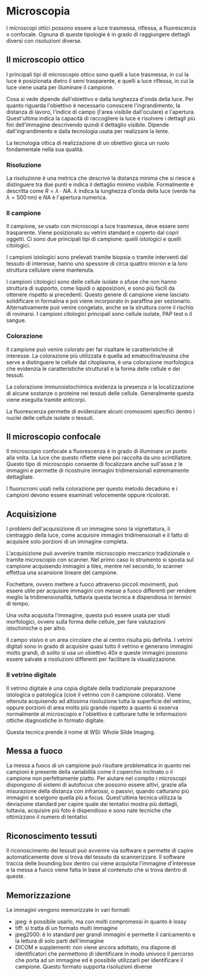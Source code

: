 # Microscopia

I microscopi ottici possono essere a luce trasmessa, riflessa, a fluorescenza o confocale. Ognuna di queste tipologie è in grado di raggiungere dettagli diversi con risoluzioni diverse.

## Il microscopio ottico

I principali tipi di microscopio ottico sono quelli a luce trasmessa, in cui la luce è posizionata dietro il semi trasparente, e quelli a luce riflessa, in cui la luce viene usata per illuminare il campione.

Cosa si vede dipende dall'obiettivo e dalla lunghezza d'onda della luce. Per quanto riguarda l'obiettivo è necessario conoscere l'ingrandimento, la distanza di lavoro, l'indice di campo (l'area visibile dall'oculare) e l'apertura. Quest'ultima indica la capacità di raccogliere la luce e risolvere i dettagli più fini dell'immagine descrivendo quindi il dettaglio visibile. Dipende dall'ingrandimento e dalla tecnologia usata per realizzare la lente.

La tecnologia ottica di realizzazione di un obiettivo gioca un ruolo fondamentale nella sua qualità.

### Risoluzione

La risoluzione è una metrica che descrive la distanza minima che si riesce a distinguere tra due punti e indica il dettaglio minimo visibile. Formalmente è descritta come $R=\lambda \cdot NA$. $\lambda$ indica la lunghezza d'onda della luce (verde ha $\lambda = 500\,\mathrm{nm}$) e $NA$ è l'apertura numerica.

### Il campione

Il campione, se usato con microscopi a luce trasmessa, deve essere semi trasparente. Viene posizionato su vetrini standard e coperto dal copri oggetti. Ci sono due principali tipi di campione: quelli istologici e quelli citologici.

I campioni istologici sono prelevati tramite biopsia o tramite interventi dal tessuto di interesse, hanno uno spessore di circa quattro micron e la loro struttura cellulare viene mantenuta.

I campioni citologici sono delle cellule isolate o sfuse che non hanno struttura di supporto, come liquidi o apposizioni, e sono più facili da ottenere rispetto ai precedenti. Questo genere di campione viene lasciato solidificare in formalina e poi viene incorporato in paraffina per sezionarlo. Alternativamente può venire congelato, anche se la struttura corre il rischio di rovinarsi. I campioni citologici principali sono cellule isolate, PAP test o il sangue.

### Colorazione

Il campione può venire colorato per far risaltare le caratteristiche di interesse. La colorazione più utilizzata è quella ad ematocilina/eusina che serve a distinguere le cellule dal citoplasma, è una colorazione morfologica che evidenzia le caratteristiche strutturali e la forma delle cellule e dei tessuti.

La colorazione immunoistochimica evidenza la presenza o la localizzazione di alcune sostanze o proteine nei tessuti delle cellule. Generalmente questa viene eseguita tramite anticorpi.

La fluorescenza permette di evidenziare alcuni cromosomi specifici dentro i nuclei delle cellule isolate o tessuti.

## Il microscopio confocale

Il microscopio confocale a fluorescenza è in grado di illuminare un punto alla volta. La luce che questo riflette viene poi raccolta da uno scintillatore. Questo tipo di microscopio consente di focalizzare anche sull'asse z le immagini e permette di ricostruire immagini tridimensionali estremamente dettagliate. 

I fluorocromi usati nella colorazione per questo metodo decadono e i campioni devono essere esaminati velocemente oppure ricolorati.

## Acquisizione 

I problemi dell'acquisizione di un immagine sono la vignettatura, il centraggio della luce, come acquisire immagini tridimensionali e il fatto di acquisire solo porzioni di un immagine completa.

L'acquisizione può avvenire tramite microscopio meccanico tradizionale o tramite microscopio con scanner. Nel primo caso lo strumento si sposta sul campione acquisendo immagini a tiles, mentre nel secondo, lo scanner effettua una scansione lineare del campione.

Fochettare, ovvero mettere a fuoco attraverso piccoli movimenti, può essere utile per acquisire immagini con messe a fuoco differenti per rendere meglio la tridimensionalità, tuttavia questa tecnica è dispendiosa in termini di tempo.

Una volta acquisita l'immagine, questa può essere usata per studi morfologici, ovvero sulla forma delle cellule, per fare valutazioni istochimiche o per altro.

Il campo visivo è un area circolare che al centro risulta più definita. I vetrini digitali sono in grado di acquisire quasi tutto il vetrino e generano immagini molto grandi, di solito si usa un obiettivo 40x e queste immagini possono essere salvate a risoluzioni differenti per facilitare la visualizzazione.

### Il vetrino digitale

Il vetrino digitale è una copia digitale della tradizionale preparazione istologica o patologica (cioè il vetrino con il campione colorato). Viene ottenuta acquisendo ad altissima risoluzione tutta la superficie del vetrino, oppure porzioni di area molto più grande rispetto a quanto si osserva normalmente al microscopio e l'obiettivo è catturare tutte le informazioni ottiche diagnostiche in formato digitale.

Questa tecnica prende il nome di WSI: Whole Slide Imaging. 

## Messa a fuoco

La messa a fuoco di un campione può risultare problematica in quanto nei campioni è presente della variabilità come il coperchio inclinato o il campione non perfettamente piatto. Per aiutare nel compito i microscopi dispongono di sistemi di autofocus che possono essere attivi, grazie alla misurazione della distanza con infrarossi, o passivi, quando catturano più immagini e scelgono quella più a focus. Quest'ultima tecnica utilizza la deviazione standard per capire quale dei tentativi mostra più dettagli, tuttavia, acquisire più foto è dispendioso e sono nate tecniche che ottimizzano il numero di tentativi.

## Riconoscimento tessuti

Il riconoscimento dei tessuti può avvenire via software e permette di capire automaticamente dove si trova del tessuto da scannerizzare. Il software traccia delle bounding box dentro cui viene acquisita l'immagine d'interesse e la messa a fuoco viene fatta in base al contenuto che si trova dentro di queste.

## Memorizzazione

Le immagini vengono memorizzate in vari formati:

- jpeg: è possibile usarlo, ma con molti compromessi in quanto è lossy
- tiff: si tratta di un formato multi immagine
- jpeg2000: è lo standard per grandi immagini e permette il caricamento e la lettura di solo parti dell'immagine
- DICOM e supplementi: non viene ancora adottato, ma dispone di identificatori che permettono di identificare in modo univoco il percorso che porta ad un immagine ed è possibile utilizzarli per identificare il campione. Questo formato supporta risoluzioni diverse
